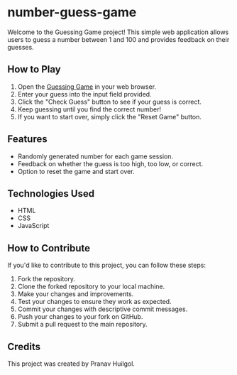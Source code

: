 # number-guess-game


Welcome to the Guessing Game project! This simple web application allows users to guess a number between 1 and 100 and provides feedback on their guesses.

## How to Play

1. Open the [Guessing Game](link_to_your_game) in your web browser.
2. Enter your guess into the input field provided.
3. Click the "Check Guess" button to see if your guess is correct.
4. Keep guessing until you find the correct number!
5. If you want to start over, simply click the "Reset Game" button.

## Features

- Randomly generated number for each game session.
- Feedback on whether the guess is too high, too low, or correct.
- Option to reset the game and start over.

## Technologies Used

- HTML
- CSS
- JavaScript

## How to Contribute

If you'd like to contribute to this project, you can follow these steps:

1. Fork the repository.
2. Clone the forked repository to your local machine.
3. Make your changes and improvements.
4. Test your changes to ensure they work as expected.
5. Commit your changes with descriptive commit messages.
6. Push your changes to your fork on GitHub.
7. Submit a pull request to the main repository.

## Credits

This project was created by Pranav Huilgol.

